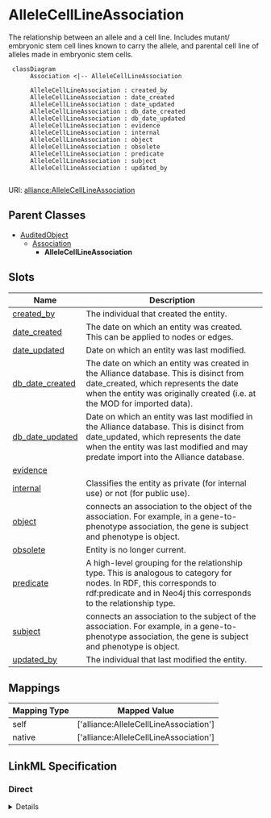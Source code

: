 # AlleleCellLineAssociation

The relationship between an allele and a cell line.  Includes mutant/ embryonic stem cell lines known to carry the allele, and parental cell line of alleles made in embryonic stem cells.


```mermaid
 classDiagram
      Association <|-- AlleleCellLineAssociation
      
      AlleleCellLineAssociation : created_by
      AlleleCellLineAssociation : date_created
      AlleleCellLineAssociation : date_updated
      AlleleCellLineAssociation : db_date_created
      AlleleCellLineAssociation : db_date_updated
      AlleleCellLineAssociation : evidence
      AlleleCellLineAssociation : internal
      AlleleCellLineAssociation : object
      AlleleCellLineAssociation : obsolete
      AlleleCellLineAssociation : predicate
      AlleleCellLineAssociation : subject
      AlleleCellLineAssociation : updated_by
      

```



URI: [alliance:AlleleCellLineAssociation](http://alliancegenome.org/AlleleCellLineAssociation)


## Parent Classes

* [AuditedObject](AuditedObject.md)
    * [Association](Association.md)
        * **AlleleCellLineAssociation**




<!-- no inheritance hierarchy -->


## Slots

| Name | Description  |
| ---  | ---  |
| [created_by](created_by.md) | The individual that created the entity. |
| [date_created](date_created.md) | The date on which an entity was created. This can be applied to nodes or edges. |
| [date_updated](date_updated.md) | Date on which an entity was last modified. |
| [db_date_created](db_date_created.md) | The date on which an entity was created in the Alliance database.  This is disinct from date_created, which represents the date when the entity was originally created (i.e. at the MOD for imported data). |
| [db_date_updated](db_date_updated.md) | Date on which an entity was last modified in the Alliance database.  This is disinct from date_updated, which represents the date when the entity was last modified and may predate import into the Alliance database. |
| [evidence](evidence.md) |  |
| [internal](internal.md) | Classifies the entity as private (for internal use) or not (for public use). |
| [object](object.md) | connects an association to the object of the association. For example, in a gene-to-phenotype association, the gene is subject and phenotype is object. |
| [obsolete](obsolete.md) | Entity is no longer current. |
| [predicate](predicate.md) | A high-level grouping for the relationship type. This is analogous to category for nodes. In RDF, this corresponds to rdf:predicate and in Neo4j this corresponds to the relationship type. |
| [subject](subject.md) | connects an association to the subject of the association. For example, in a gene-to-phenotype association, the gene is subject and phenotype is object. |
| [updated_by](updated_by.md) | The individual that last modified the entity. |


## Mappings

| Mapping Type | Mapped Value |
| ---  | ---  |
| self | ['alliance:AlleleCellLineAssociation'] |
| native | ['alliance:AlleleCellLineAssociation'] |




## LinkML Specification

<!-- TODO: investigate https://stackoverflow.com/questions/37606292/how-to-create-tabbed-code-blocks-in-mkdocs-or-sphinx -->

### Direct

<details>
```yaml
name: AlleleCellLineAssociation
description: The relationship between an allele and a cell line.  Includes mutant/
  embryonic stem cell lines known to carry the allele, and parental cell line of alleles
  made in embryonic stem cells.
from_schema: https://github.com/alliance-genome/agr_curation_schema/src/schema/allele
is_a: Association
slot_usage:
  subject:
    name: subject
    domain_of:
    - Association
    - VariantConsequence
    range: Allele
  predicate:
    name: predicate
    domain_of:
    - Association
    - GeneToGeneOrthology
    range: VocabularyTerm
  object:
    name: object
    domain_of:
    - Association
    - VariantConsequence
    range: CellLine

```
</details>

### Induced

<details>
```yaml
name: AlleleCellLineAssociation
description: The relationship between an allele and a cell line.  Includes mutant/
  embryonic stem cell lines known to carry the allele, and parental cell line of alleles
  made in embryonic stem cells.
from_schema: https://github.com/alliance-genome/agr_curation_schema/src/schema/allele
is_a: Association
slot_usage:
  subject:
    name: subject
    domain_of:
    - Association
    - VariantConsequence
    range: Allele
  predicate:
    name: predicate
    domain_of:
    - Association
    - GeneToGeneOrthology
    range: VocabularyTerm
  object:
    name: object
    domain_of:
    - Association
    - VariantConsequence
    range: CellLine
attributes:
  subject:
    name: subject
    description: connects an association to the subject of the association. For example,
      in a gene-to-phenotype association, the gene is subject and phenotype is object.
    from_schema: https://github.com/alliance-genome/agr_curation_schema/core.yaml
    is_a: association_slot
    alias: subject
    owner: AlleleCellLineAssociation
    domain_of:
    - Association
    - VariantConsequence
    range: Allele
    required: true
  predicate:
    name: predicate
    description: A high-level grouping for the relationship type. This is analogous
      to category for nodes. In RDF, this corresponds to rdf:predicate and in Neo4j
      this corresponds to the relationship type.
    from_schema: https://github.com/alliance-genome/agr_curation_schema/core.yaml
    is_a: association_slot
    alias: predicate
    owner: AlleleCellLineAssociation
    domain_of:
    - Association
    - GeneToGeneOrthology
    range: VocabularyTerm
    required: true
  object:
    name: object
    description: connects an association to the object of the association. For example,
      in a gene-to-phenotype association, the gene is subject and phenotype is object.
    from_schema: https://github.com/alliance-genome/agr_curation_schema/core.yaml
    is_a: association_slot
    alias: object
    owner: AlleleCellLineAssociation
    domain_of:
    - Association
    - VariantConsequence
    range: CellLine
    required: true
  evidence:
    name: evidence
    description: ''
    from_schema: https://github.com/alliance-genome/agr_curation_schema/src/schema/reference
    multivalued: true
    alias: evidence
    owner: AlleleCellLineAssociation
    domain_of:
    - AlleleGenerationMethodAssociation
    - Note
    - SlotAnnotation
    - Association
    range: InformationContentEntity
  created_by:
    name: created_by
    description: The individual that created the entity.
    from_schema: https://github.com/alliance-genome/agr_curation_schema/core.yaml
    domain: AuditedObject
    multivalued: false
    alias: created_by
    owner: AlleleCellLineAssociation
    domain_of:
    - AuditedObject
    range: Person
  date_created:
    name: date_created
    description: The date on which an entity was created. This can be applied to nodes
      or edges.
    from_schema: https://github.com/alliance-genome/agr_curation_schema/core.yaml
    aliases:
    - creation_date
    exact_mappings:
    - dct:createdOn
    - WIKIDATA_PROPERTY:P577
    alias: date_created
    owner: AlleleCellLineAssociation
    domain_of:
    - AuditedObject
    - AuditedObjectDTO
    range: datetime
  updated_by:
    name: updated_by
    description: The individual that last modified the entity.
    from_schema: https://github.com/alliance-genome/agr_curation_schema/core.yaml
    domain: AuditedObject
    multivalued: false
    alias: updated_by
    owner: AlleleCellLineAssociation
    domain_of:
    - AuditedObject
    range: Person
  date_updated:
    name: date_updated
    description: Date on which an entity was last modified.
    from_schema: https://github.com/alliance-genome/agr_curation_schema/core.yaml
    aliases:
    - date_last_modified
    alias: date_updated
    owner: AlleleCellLineAssociation
    domain_of:
    - AuditedObject
    - AuditedObjectDTO
    range: datetime
  db_date_created:
    name: db_date_created
    description: The date on which an entity was created in the Alliance database.  This
      is disinct from date_created, which represents the date when the entity was
      originally created (i.e. at the MOD for imported data).
    from_schema: https://github.com/alliance-genome/agr_curation_schema/core.yaml
    alias: db_date_created
    owner: AlleleCellLineAssociation
    domain_of:
    - AuditedObject
    - AuditedObjectDTO
    range: datetime
  db_date_updated:
    name: db_date_updated
    description: Date on which an entity was last modified in the Alliance database.  This
      is disinct from date_updated, which represents the date when the entity was
      last modified and may predate import into the Alliance database.
    from_schema: https://github.com/alliance-genome/agr_curation_schema/core.yaml
    alias: db_date_updated
    owner: AlleleCellLineAssociation
    domain_of:
    - AuditedObject
    - AuditedObjectDTO
    range: datetime
  internal:
    name: internal
    description: Classifies the entity as private (for internal use) or not (for public
      use).
    notes:
    - Default value is true.
    from_schema: https://github.com/alliance-genome/agr_curation_schema/core.yaml
    alias: internal
    owner: AlleleCellLineAssociation
    domain_of:
    - AuditedObject
    - AuditedObjectDTO
    range: boolean
    required: true
  obsolete:
    name: obsolete
    description: Entity is no longer current.
    notes:
    - Obsolete entities are preserved in the database for posterity but should not
      be publicly displayed.
    from_schema: https://github.com/alliance-genome/agr_curation_schema/core.yaml
    alias: obsolete
    owner: AlleleCellLineAssociation
    domain_of:
    - AuditedObject
    - AuditedObjectDTO
    range: boolean

```
</details>